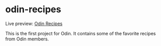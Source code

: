 # odin-recipes

Live preview: [Odin Recipes](https://h-yau.github.io/odin-recipes/)

This is the first project for Odin. It contains some of the favorite recipes from Odin members.
